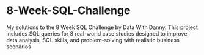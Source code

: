 # 8-Week-SQL-Challenge
My solutions to the 8 Week SQL Challenge by Data With Danny. This project includes SQL queries for 8 real-world case studies designed to improve data analysis, SQL skills, and problem-solving with realistic business scenarios
